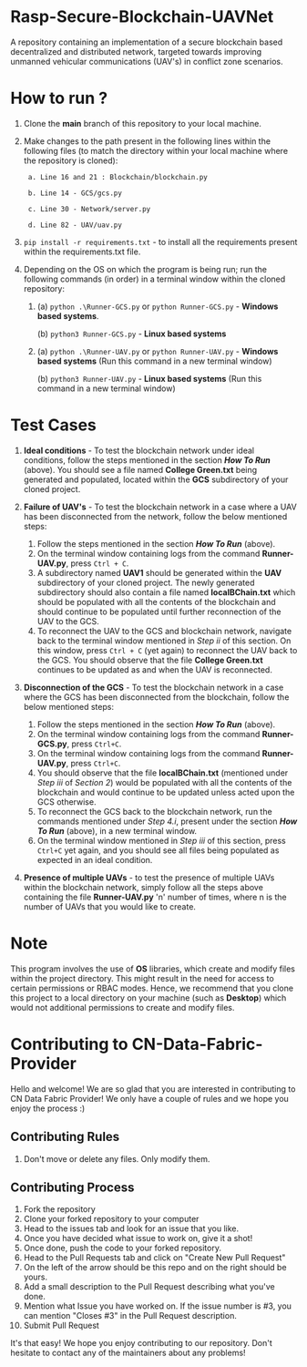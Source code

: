# Rasp-Secure-Blockchain-UAVNet
A repository containing an implementation of a secure blockchain based decentralized and distributed network, targeted towards improving unmanned vehicular communications (UAV's) in conflict zone scenarios.

# How to run ?
1. Clone the **main** branch of this repository to your local machine.
2. Make changes to the path present in the following lines within the following files (to match the directory within your local machine where the repository is cloned):

        a. Line 16 and 21 : Blockchain/blockchain.py
    
        b. Line 14 - GCS/gcs.py
     
        c. Line 30 - Network/server.py

        d. Line 82 - UAV/uav.py
3. `pip install -r requirements.txt`  - to install all the requirements present within the requirements.txt file.
4. Depending on the OS on which the program is being run; run the following commands (in order) in a terminal window within the cloned repository:

    1. (a) `python .\Runner-GCS.py` or `python Runner-GCS.py` - **Windows based systems**.
    
       (b) `python3 Runner-GCS.py` - **Linux based systems**

    2. (a) `python .\Runner-UAV.py` or `python Runner-UAV.py` - **Windows based systems** (Run this command in a new terminal window)
        
       (b) `python3 Runner-UAV.py` - **Linux based systems** (Run this command in a new terminal window)

# Test Cases
1. **Ideal conditions** - To test the blockchain network under ideal conditions, follow the steps mentioned in the section ***How To Run*** (above). You should see a file named **College Green.txt** being generated and populated, located within the **GCS** subdirectory of your cloned project.
2. **Failure of UAV's** - To test the blockchain network in a case where a UAV has been disconnected from the network, follow the below mentioned steps:

    1. Follow the steps mentioned in the section ***How To Run*** (above).
    2. On the terminal window containing logs from the command **Runner-UAV.py**, press `Ctrl + C`.
    3. A subdirectory named **UAV1** should be generated within the **UAV** subdirectory of your cloned project. The newly generated subdirectory should also contain a file named **localBChain.txt** which should be populated with all the contents of the blockchain and should continue to be populated until further reconnection of the UAV to the GCS.
    4. To reconnect the UAV to the GCS and blockchain network, navigate back to the terminal window mentioned in *Step ii* of this section. On this window, press `Ctrl + C` (yet again) to reconnect the UAV back to the GCS. You should observe that the file **College Green.txt** continues to be updated as and when the UAV is reconnected.
3. **Disconnection of the GCS** - To test the blockchain network in a case where the GCS has been disconnected from the blockchain, follow the below mentioned steps:

    1. Follow the steps mentioned in the section ***How To Run*** (above).
    2. On the terminal window containing logs from the command **Runner-GCS.py**, press `Ctrl+C`.
    3. On the terminal window containing logs from the command **Runner-UAV.py**, press `Ctrl+C`.
    4. You should observe that the file **localBChain.txt** (mentioned under *Step iii* of *Section 2*) would be populated with all the contents of the blockchain and would continue to be updated unless acted upon the GCS otherwise.
    5. To reconnect the GCS back to the blockchain network, run the commands mentioned under *Step 4.i*, present under the section ***How To Run*** (above), in a new terminal window.
    6. On the terminal window mentioned in *Step iii* of this section, press `Ctrl+C` yet again, and you should see all files being populated as expected in an ideal condition.

4. **Presence of multiple UAVs** - to test the presence of multiple UAVs within the blockchain network, simply follow all the steps above containing the file **Runner-UAV.py** 'n' number of times, where n is the number of UAVs that you would like to create.

# Note
This program involves the use of **OS** libraries, which create and modify files within the project directory. This might result in the need for access to certain permissions or RBAC modes. Hence, we recommend that you clone this project to a local directory on your machine (such as **Desktop**) which would not additional permissions to create and modify files.

# Contributing to CN-Data-Fabric-Provider
Hello and welcome! We are so glad that you are interested in contributing to CN Data Fabric Provider!
We only have a couple of rules and we hope you enjoy the process :)

## Contributing Rules
1. Don't move or delete any files. Only modify them.

## Contributing Process
1. Fork the repository
2. Clone your forked repository to your computer
3. Head to the issues tab and look for an issue that you like.
4. Once you have decided what issue to work on, give it a shot!
5. Once done, push the code to your forked repository.
6. Head to the Pull Requests tab and click on "Create New Pull Request"
7. On the left of the arrow should be this repo and on the right should be yours.
8. Add a small description to the Pull Request describing what you've done.
9. Mention what Issue you have worked on. If the issue number is #3, you can mention "Closes #3" in the Pull Request description.
10. Submit Pull Request

It's that easy! We hope you enjoy contributing to our repository. Don't hesitate to contact any of the maintainers about any problems!
